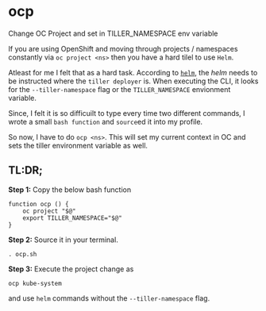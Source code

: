 # ocp
Change OC Project and set in TILLER_NAMESPACE env variable

If you are using OpenShift and moving through projects / namespaces constantly via `oc project <ns>` then you have a hard tilel to use `Helm`.

Atleast for me I felt that as a hard task. According to [`helm`](http://helm.sh), the *helm* needs to be instructed where the `tiller deployer` is. When executing the CLI, it looks for the `--tiller-namespace` flag or the `TILLER_NAMESPACE` envionment variable.

Since, I felt it is so difficuilt to type every time two different commands, I wrote a small `bash function` and `source`ed it into my profile. 

So now, I have to do `ocp <ns>`. This will set my current context in OC and sets the tiller environment variable as well.


## TL:DR;

**Step 1:** Copy the below bash function

```shell
function ocp () {
    oc project "$@"
    export TILLER_NAMESPACE="$@"
}
```

**Step 2:** Source it in your terminal.
```shell
. ocp.sh
```

**Step 3:** Execute the project change as 
```shell
ocp kube-system
```
and use `helm` commands without the `--tiller-namespace` flag.
